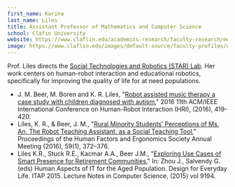 ```yaml
---
first_name: Karina
last_name: Liles
title: Assistant Professor of Mathematics and Computer Science
school: Clafin University
website: https://www.claflin.edu/academics-research/faculty-research/meet-our-faculty/dr.-karina-liles
image: https://www.claflin.edu/images/default-source/faculty-profiles/dr-lyles-profile.jpg
---
```

Prof. Liles directs the [Social Technologies and Robotics (STAR) Lab](https://www.drkliles.com/STARlab). Her work centers on human-robot interaction and educational robotics, specifically for improving the quality of life for at need populations. 
* J. M. Beer, M. Boren and K. R. Liles, "[Robot assisted music therapy a case study with children diagnosed with autism](https://doi.org/10.1109/HRI.2016.7451785)," 2016 11th ACM/IEEE International Conference on Human-Robot Interaction (HRI), (2016), 419-420.
* Liles, K. R., & Beer, J. M., "[Rural Minority Students’ Perceptions of Ms. An, The Robot Teaching Assistant, as a Social Teaching Tool](https://doi.org/10.1177/1541931215591077)," Proceedings of the Human Factors and Ergonomics Society Annual Meeting (2016), 59(1), 372–376.
* Liles K.R., Stuck R.E., Kacmar A.A., Beer J.M., "[Exploring Use Cases of Smart Presence for Retirement Communities](https://doi.org/10.1007/978-3-319-20913-5_41)," In: Zhou J., Salvendy G. (eds) Human Aspects of IT for the Aged Population. Design for Everyday Life. ITAP 2015. Lecture Notes in Computer Science, (2015) vol 9194.
